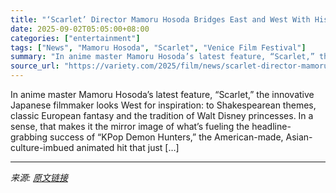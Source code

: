 ```yaml
---
title: "‘Scarlet’ Director Mamoru Hosoda Bridges East and West With His Most Ambitious Anime Feature to Date"
date: 2025-09-02T05:05:00+08:00
categories: ["entertainment"]
tags: ["News", "Mamoru Hosoda", "Scarlet", "Venice Film Festival"]
summary: "In anime master Mamoru Hosoda’s latest feature, “Scarlet,” the innovative Japanese filmmaker looks West for inspiration: to Shakespearean themes, classic European fantasy and the tradition of Walt Dis"
source_url: "https://variety.com/2025/film/news/scarlet-director-mamoru-hosoda-interview-1236500135/"
---
```


In anime master Mamoru Hosoda’s latest feature, “Scarlet,” the innovative Japanese filmmaker looks West for inspiration: to Shakespearean themes, classic European fantasy and the tradition of Walt Disney princesses. In a sense, that makes it the mirror image of what’s fueling the headline-grabbing success of “KPop Demon Hunters,” the American-made, Asian-culture-imbued animated hit that just [&#8230;]

---

*来源: [原文链接](https://variety.com/2025/film/news/scarlet-director-mamoru-hosoda-interview-1236500135/)*
